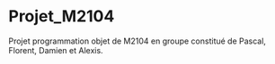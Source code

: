 # Projet_M2104
Projet programmation objet de M2104 en groupe constitué de Pascal, Florent, Damien et Alexis.
